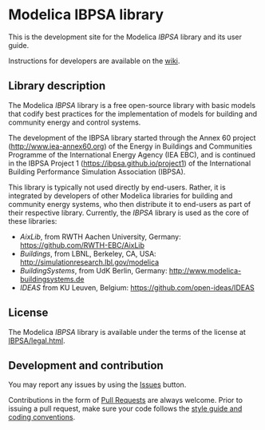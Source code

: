 # Modelica IBPSA library

This is the development site for the Modelica _IBPSA_ library and its user guide.

Instructions for developers are available on the [wiki](https://github.com/ibpsa/modelica/wiki).

## Library description

The Modelica _IBPSA_ library is a free open-source library with basic models that codify
best practices for the implementation of models for building and community energy and control systems. 

The development of the IBPSA library started through the
Annex 60 project (http://www.iea-annex60.org) of the
Energy in Buildings and Communities Programme
of the International Energy Agency (IEA EBC),
and is continued in the
IBPSA Project 1 (https://ibpsa.github.io/project1)
of the International Building Performance Simulation Association (IBPSA).

This library is typically not used directly by end-users. Rather, it
is integrated by developers of other Modelica libraries for building and
community energy systems, who then distribute it to end-users as part of their
respective library.
Currently, the _IBPSA_ library is used as the core of these libraries:

 * _AixLib_, from RWTH Aachen University, Germany: https://github.com/RWTH-EBC/AixLib
 * _Buildings_, from LBNL, Berkeley, CA, USA: http://simulationresearch.lbl.gov/modelica
 * _BuildingSystems_, from UdK Berlin, Germany: http://www.modelica-buildingsystems.de
 * _IDEAS_ from KU Leuven, Belgium: https://github.com/open-ideas/IDEAS

## License

The Modelica _IBPSA_ library is available under the terms of the license at
[IBPSA/legal.html](https://htmlpreview.github.io/?https://github.com/ibpsa/modelica/blob/master/IBPSA/legal.html).

## Development and contribution
You may report any issues by using the [Issues](https://github.com/ibpsa/modelica/issues) button.

Contributions in the form of [Pull Requests](https://github.com/ibpsa/modelica/pulls) are always welcome.
Prior to issuing a pull request, make sure your code follows
the [style guide and coding conventions](https://github.com/ibpsa/modelica/wiki/Style-Guide).
